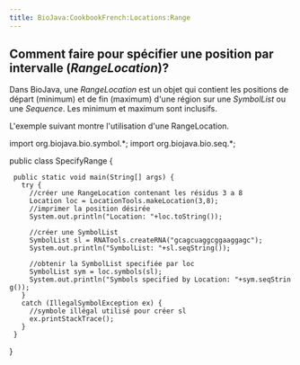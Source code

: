```yaml
---
title: BioJava:CookbookFrench:Locations:Range
---
```


Comment faire pour spécifier une position par intervalle (*RangeLocation*)?
---------------------------------------------------------------------------

Dans BioJava, une *RangeLocation* est un objet qui contient les
positions de départ (minimum) et de fin (maximum) d'une région sur une
*SymbolList* ou une *Sequence*. Les minimum et maximum sont inclusifs.

L'exemple suivant montre l'utilisation d'une RangeLocation.

<java> import org.biojava.bio.symbol.\*; import org.biojava.bio.seq.\*;

public class SpecifyRange {

` public static void main(String[] args) {`  
`   try {`  
`     //créer une RangeLocation contenant les résidus 3 a 8`  
`     Location loc = LocationTools.makeLocation(3,8);`  
`     //imprimer la position désirée`  
`     System.out.println("Location: "+loc.toString());`

`     //créer une SymbolList`  
`     SymbolList sl = RNATools.createRNA("gcagcuaggcggaaggagc");`  
`     System.out.println("SymbolList: "+sl.seqString());`

`     //obtenir la SymbolList specifiée par loc`  
`     SymbolList sym = loc.symbols(sl);`  
`     System.out.println("Symbols specified by Location: "+sym.seqString());`  
`   }`  
`   catch (IllegalSymbolException ex) {`  
`     //symbole illégal utilisé pour créer sl`  
`     ex.printStackTrace();`  
`   }`  
` }`

} </java>
